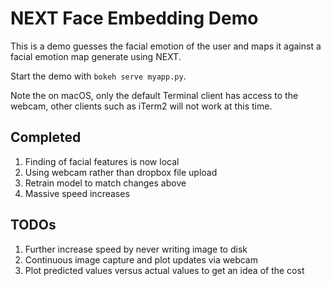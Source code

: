 
# NEXT Face Embedding Demo

This is a demo guesses the facial emotion of the user and maps it against a facial emotion map generate using NEXT.

Start the demo with `bokeh serve myapp.py`.

Note the on macOS, only the default Terminal client has access to the webcam, other clients such as iTerm2 will not work at this time.

## Completed
1. Finding of facial features is now local
2. Using webcam rather than dropbox file upload
3. Retrain model to match changes above
4. Massive speed increases

## TODOs
1. Further increase speed by never writing image to disk
2. Continuous image capture and plot updates via webcam
3. Plot predicted values versus actual values to get an idea of the cost
